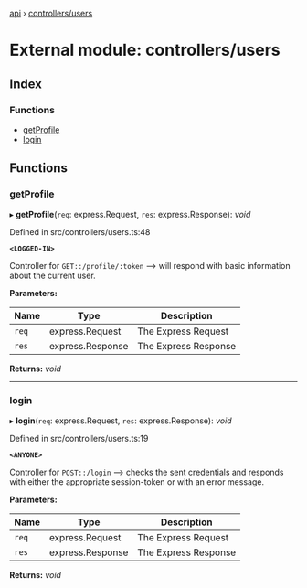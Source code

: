 [api](../README.md) › [controllers/users](controllers_users.md)

# External module: controllers/users

## Index

### Functions

* [getProfile](controllers_users.md#getprofile)
* [login](controllers_users.md#login)

## Functions

###  getProfile

▸ **getProfile**(`req`: express.Request, `res`: express.Response): *void*

Defined in src/controllers/users.ts:48

**`<LOGGED-IN>`**

Controller for `GET::/profile/:token` --> will respond with basic information about the current user.

**Parameters:**

Name | Type | Description |
------ | ------ | ------ |
`req` | express.Request | The Express Request |
`res` | express.Response | The Express Response  |

**Returns:** *void*

___

###  login

▸ **login**(`req`: express.Request, `res`: express.Response): *void*

Defined in src/controllers/users.ts:19

**`<ANYONE>`**

Controller for `POST::/login` --> checks the sent credentials and responds with either the appropriate session-token or with an error message.

**Parameters:**

Name | Type | Description |
------ | ------ | ------ |
`req` | express.Request | The Express Request |
`res` | express.Response | The Express Response  |

**Returns:** *void*
